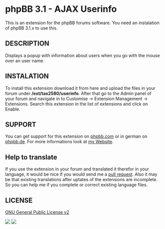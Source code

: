 phpBB 3.1 - AJAX Userinfo
==========================
This is an extension for the phpBB forums software. You need an instalation of phpBB 3.1.x to use this.

DESCRIPTION
-------
Displays a popup with information about users when you go with the mouse over an user name.

INSTALATION
----------
To install this extension download it from here and upload the files in your forum under <b>/ext/tas2580/userinfo</b>.
After that go to the Admin panel of your forum and navigate in to Customise -> Extension Management -> Extensions. Search
this extension in the list of extensions and click on Enable.

SUPPORT
-------
You can get support for this extension on <a href="https://www.phpbb.com/community/viewtopic.php?f=456&t=2281326">phpbb.com</a>
or in german on <a href="https://www.phpbb.de/community/viewtopic.php?f=149&t=232974">phpbb.de</a>. For more informations look at
<a href="https://tas2580.net/downloads/download-13.html">my Website</a>.

Help to translate
-----------------
If you use the extension in your forum and translated it therefor in your language, it would be nice if you would send me a <a href="https://help.github.com/articles/using-pull-requests/">pull request</a>. Also it may be that existing translations after uptates of the extensions are incomplete. So you can help me if you complete or correct existing language files.

LICENSE
-------
<a href="http://opensource.org/licenses/gpl-2.0.php">GNU General Public License v2</a>

<img src="https://travis-ci.org/tas2580/phpBB-3.1-AJAX-Userinfo.svg?branch=master" />
<img src="https://scrutinizer-ci.com/g/tas2580/phpBB-3.1-AJAX-Userinfo/badges/quality-score.png?b=master" />
